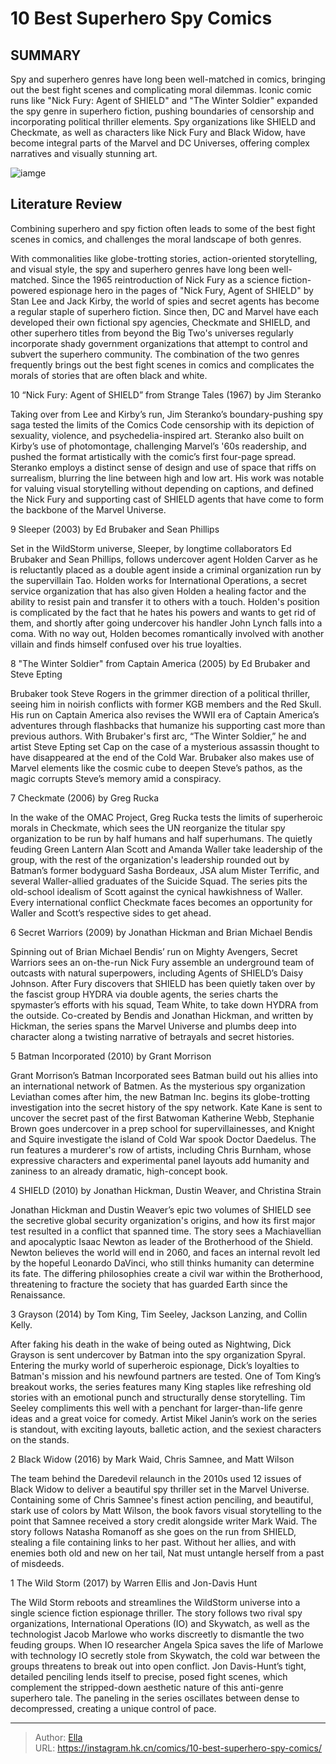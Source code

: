 # 10 Best Superhero Spy Comics


## SUMMARY 


 Spy and superhero genres have long been well-matched in comics, bringing out the best fight scenes and complicating moral dilemmas. 
 Iconic comic runs like &#34;Nick Fury: Agent of SHIELD&#34; and &#34;The Winter Soldier&#34; expanded the spy genre in superhero fiction, pushing boundaries of censorship and incorporating political thriller elements. 
 Spy organizations like SHIELD and Checkmate, as well as characters like Nick Fury and Black Widow, have become integral parts of the Marvel and DC Universes, offering complex narratives and visually stunning art. 

![iamge](https://static1.srcdn.com/wordpress/wp-content/uploads/2023/12/1-title.jpg)

## Literature Review

Combining superhero and spy fiction often leads to some of the best fight scenes in comics, and challenges the moral landscape of both genres.




With commonalities like globe-trotting stories, action-oriented storytelling, and visual style, the spy and superhero genres have long been well-matched. Since the 1965 reintroduction of Nick Fury as a science fiction-powered espionage hero in the pages of &#34;Nick Fury, Agent of SHIELD&#34; by Stan Lee and Jack Kirby, the world of spies and secret agents has become a regular staple of superhero fiction.
Since then, DC and Marvel have each developed their own fictional spy agencies, Checkmate and SHIELD, and other superhero titles from beyond the Big Two&#39;s universes regularly incorporate shady government organizations that attempt to control and subvert the superhero community. The combination of the two genres frequently brings out the best fight scenes in comics and complicates the morals of stories that are often black and white.









 








 10  “Nick Fury: Agent of SHIELD” from Strange Tales (1967) 
by Jim Steranko


 







Taking over from Lee and Kirby’s run, Jim Steranko’s boundary-pushing spy saga tested the limits of the Comics Code censorship with its depiction of sexuality, violence, and psychedelia-inspired art. Steranko also built on Kirby’s use of photomontage, challenging Marvel’s &#39;60s readership, and pushed the format artistically with the comic’s first four-page spread. Steranko employs a distinct sense of design and use of space that riffs on surrealism, blurring the line between high and low art. His work was notable for valuing visual storytelling without depending on captions, and defined the Nick Fury and supporting cast of SHIELD agents that have come to form the backbone of the Marvel Universe.





 9  Sleeper (2003) 
by Ed Brubaker and Sean Phillips
        

Set in the WildStorm universe, Sleeper, by longtime collaborators Ed Brubaker and Sean Phillips, follows undercover agent Holden Carver as he is reluctantly placed as a double agent inside a criminal organization run by the supervillain Tao. Holden works for International Operations, a secret service organization that has also given Holden a healing factor and the ability to resist pain and transfer it to others with a touch. Holden&#39;s position is complicated by the fact that he hates his powers and wants to get rid of them, and shortly after going undercover his handler John Lynch falls into a coma. With no way out, Holden becomes romantically involved with another villain and finds himself confused over his true loyalties.





 8  &#34;The Winter Soldier&#34; from Captain America (2005) 
by Ed Brubaker and Steve Epting


 







Brubaker took Steve Rogers in the grimmer direction of a political thriller, seeing him in noirish conflicts with former KGB members and the Red Skull. His run on Captain America also revises the WWII era of Captain America’s adventures through flashbacks that humanize his supporting cast more than previous authors. With Brubaker&#39;s first arc, “The Winter Soldier,” he and artist Steve Epting set Cap on the case of a mysterious assassin thought to have disappeared at the end of the Cold War. Brubaker also makes use of Marvel elements like the cosmic cube to deepen Steve’s pathos, as the magic corrupts Steve’s memory amid a conspiracy.





 7  Checkmate (2006) 
by Greg Rucka
        

In the wake of the OMAC Project, Greg Rucka tests the limits of superheroic morals in Checkmate, which sees the UN reorganize the titular spy organization to be run by half humans and half superhumans. The quietly feuding Green Lantern Alan Scott and Amanda Waller take leadership of the group, with the rest of the organization&#39;s leadership rounded out by Batman’s former bodyguard Sasha Bordeaux, JSA alum Mister Terrific, and several Waller-allied graduates of the Suicide Squad. The series pits the old-school idealism of Scott against the cynical hawkishness of Waller. Every international conflict Checkmate faces becomes an opportunity for Waller and Scott’s respective sides to get ahead.





 6  Secret Warriors (2009) 
by Jonathan Hickman and Brian Michael Bendis
        

Spinning out of Brian Michael Bendis’ run on Mighty Avengers, Secret Warriors sees an on-the-run Nick Fury assemble an underground team of outcasts with natural superpowers, including Agents of SHIELD’s Daisy Johnson. After Fury discovers that SHIELD has been quietly taken over by the fascist group HYDRA via double agents, the series charts the spymaster’s efforts with his squad, Team White, to take down HYDRA from the outside. Co-created by Bendis and Jonathan Hickman, and written by Hickman, the series spans the Marvel Universe and plumbs deep into character along a twisting narrative of betrayals and secret histories.





 5  Batman Incorporated (2010) 
by Grant Morrison


 







Grant Morrison’s Batman Incorporated sees Batman build out his allies into an international network of Batmen. As the mysterious spy organization Leviathan comes after him, the new Batman Inc. begins its globe-trotting investigation into the secret history of the spy network. Kate Kane is sent to uncover the secret past of the first Batwoman Katherine Webb, Stephanie Brown goes undercover in a prep school for supervillainesses, and Knight and Squire investigate the island of Cold War spook Doctor Daedelus. The run features a murderer&#39;s row of artists, including Chris Burnham, whose expressive characters and experimental panel layouts add humanity and zaniness to an already dramatic, high-concept book.





 4  SHIELD (2010) 
by Jonathan Hickman, Dustin Weaver, and Christina Strain
        

Jonathan Hickman and Dustin Weaver’s epic two volumes of SHIELD see the secretive global security organization&#39;s origins, and how its first major test resulted in a conflict that spanned time. The story sees a Machiavellian and apocalyptic Isaac Newton as leader of the Brotherhood of the Shield. Newton believes the world will end in 2060, and faces an internal revolt led by the hopeful Leonardo DaVinci, who still thinks humanity can determine its fate. The differing philosophies create a civil war within the Brotherhood, threatening to fracture the society that has guarded Earth since the Renaissance.





 3  Grayson (2014) 
by Tom King, Tim Seeley, Jackson Lanzing, and Collin Kelly.
        

After faking his death in the wake of being outed as Nightwing, Dick Grayson is sent undercover by Batman into the spy organization Spyral. Entering the murky world of superheroic espionage, Dick’s loyalties to Batman&#39;s mission and his newfound partners are tested. One of Tom King’s breakout works, the series features many King staples like refreshing old stories with an emotional punch and structurally dense storytelling. Tim Seeley compliments this well with a penchant for larger-than-life genre ideas and a great voice for comedy. Artist Mikel Janin’s work on the series is standout, with exciting layouts, balletic action, and the sexiest characters on the stands.





 2  Black Widow (2016) 
by Mark Waid, Chris Samnee, and Matt Wilson
        

The team behind the Daredevil relaunch in the 2010s used 12 issues of Black Widow to deliver a beautiful spy thriller set in the Marvel Universe. Containing some of Chris Samnee&#39;s finest action penciling, and beautiful, stark use of colors by Matt Wilson, the book favors visual storytelling to the point that Samnee received a story credit alongside writer Mark Waid. The story follows Natasha Romanoff as she goes on the run from SHIELD, stealing a file containing links to her past. Without her allies, and with enemies both old and new on her tail, Nat must untangle herself from a past of misdeeds.





 1  The Wild Storm (2017) 
by Warren Ellis and Jon-Davis Hunt
        

The Wild Storm reboots and streamlines the WildStorm universe into a single science fiction espionage thriller. The story follows two rival spy organizations, International Operations (IO) and Skywatch, as well as the technologist Jacob Marlowe who works discreetly to dismantle the two feuding groups. When IO researcher Angela Spica saves the life of Marlowe with technology IO secretly stole from Skywatch, the cold war between the groups threatens to break out into open conflict. Jon Davis-Hunt’s tight, detailed penciling lends itself to precise, posed fight scenes, which complement the stripped-down aesthetic nature of this anti-genre superhero tale. The paneling in the series oscillates between dense to decompressed, creating a unique control of pace. 

---

> Author: [Ella](https://instagram.hk.cn/)  
> URL: https://instagram.hk.cn/comics/10-best-superhero-spy-comics/  

